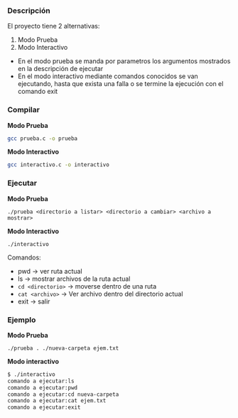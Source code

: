 ### Descripción
El proyecto tiene 2 alternativas:
1. Modo Prueba
2. Modo Interactivo

- En el modo prueba se manda por parametros los argumentos mostrados en la descripción de ejecutar
- En el modo interactivo mediante comandos conocidos se van ejecutando, hasta que exista una falla o se termine la ejecución con el comando exit
### Compilar

**Modo Prueba**
```bash
gcc prueba.c -o prueba
```

**Modo Interactivo**
```bash
gcc interactivo.c -o interactivo
```

### Ejecutar
**Modo Prueba**
```
./prueba <directorio a listar> <directorio a cambiar> <archivo a mostrar>
```

**Modo Interactivo**
```
./interactivo
```

Comandos:
- pwd -> ver ruta actual
- ls -> mostrar archivos de la ruta actual
- `cd <directorio>` -> moverse dentro de una ruta
- `cat <archivo>` -> Ver archivo dentro del directorio actual
- exit -> salir

### Ejemplo
**Modo Prueba**
```
./prueba . ./nueva-carpeta ejem.txt
```

**Modo interactivo**
```bash
$ ./interactivo
comando a ejecutar:ls
comando a ejecutar:pwd
comando a ejecutar:cd nueva-carpeta
comando a ejecutar:cat ejem.txt
comando a ejecutar:exit
```